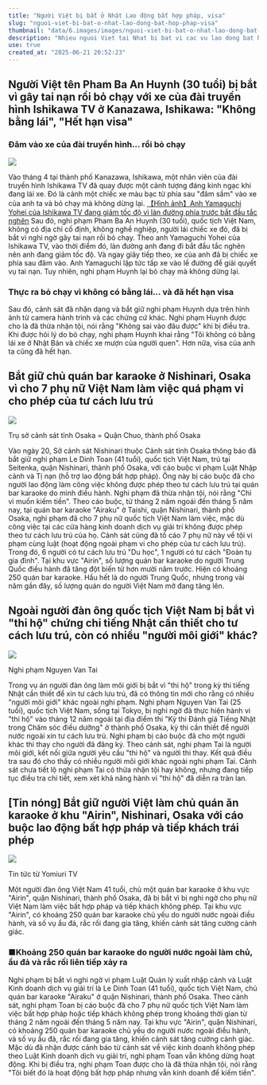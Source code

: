 ```yaml
---
title: "Người Việt bị bắt ở Nhật Lao động bất hợp pháp, visa"
slug: "nguoi-viet-bi-bat-o-nhat-lao-dong-bat-hop-phap-visa"
thumbnail: "data/6.images/images/nguoi-viet-bi-bat-o-nhat-lao-dong-bat-hop-phap-visa.webp"
description: "Nhieu nguoi Viet tai Nhat bi bat vi cac vu lao dong bat hop phap vi pham thi thuc het han lai xe khong giay phep va thi ho chung chi."
use: true
created_at: "2025-06-21 20:52:23"
---
```


## Người Việt tên Pham Ba An Huynh (30 tuổi) bị bắt vì gây tai nạn rồi bỏ chạy với xe của đài truyền hình Ishikawa TV ở Kanazawa, Ishikawa: "Không bằng lái", "Hết hạn visa"

### Đâm vào xe của đài truyền hình... rồi bỏ chạy

![](/images/20250621-00989309-fnnprimev-000-1-view.webp)

Vào tháng 4 tại thành phố Kanazawa, Ishikawa, một nhân viên của đài truyền hình Ishikawa TV đã quay được một cảnh tượng đáng kinh ngạc khi đang lái xe. Đó là cảnh một chiếc xe màu bạc từ phía sau "đâm sầm" vào xe của anh ta và bỏ chạy mà không dừng lại.
[【Hình ảnh】Anh Yamaguchi Yohei của Ishikawa TV đang giảm tốc độ vì làn đường phía trước bắt đầu tắc nghẽn](https://www.fnn.jp/articles/gallery/889309?utm_source=headlines.yahoo.co.jp&utm_medium=referral&utm_campaign=partnerLink&image=7)
Sau đó, nghi phạm Pham Ba An Huynh (30 tuổi), quốc tịch Việt Nam, không có địa chỉ cố định, không nghề nghiệp, người lái chiếc xe đó, đã bị bắt vì nghi ngờ gây tai nạn rồi bỏ chạy.
Theo anh Yamaguchi Yohei của Ishikawa TV, vào thời điểm đó, làn đường anh đang đi bắt đầu tắc nghẽn nên anh đang giảm tốc độ.
Và ngay giây tiếp theo, xe của anh đã bị chiếc xe phía sau đâm vào.
Anh Yamaguchi lập tức tấp xe vào lề đường để giải quyết vụ tai nạn.
Tuy nhiên, nghi phạm Huynh lại bỏ chạy mà không dừng lại.

### Thực ra bỏ chạy vì không có bằng lái... và đã hết hạn visa

Sau đó, cảnh sát đã nhận dạng và bắt giữ nghi phạm Huynh dựa trên hình ảnh từ camera hành trình và các chứng cứ khác. Nghi phạm Huynh được cho là đã thừa nhận tội, nói rằng "Không sai vào đâu được" khi bị điều tra.
Khi được hỏi lý do bỏ chạy, nghi phạm Huynh khai rằng "Tôi không có bằng lái xe ở Nhật Bản và chiếc xe mượn của người quen". Hơn nữa, visa của anh ta cũng đã hết hạn.

## Bắt giữ chủ quán bar karaoke ở Nishinari, Osaka vì cho 7 phụ nữ Việt Nam làm việc quá phạm vi cho phép của tư cách lưu trú

![](/images/20250620-00000188-san-000-1-view.webp)

Trụ sở cảnh sát tỉnh Osaka = Quận Chuo, thành phố Osaka

Vào ngày 20, Sở cảnh sát Nishinari thuộc Cảnh sát tỉnh Osaka thông báo đã bắt giữ nghi phạm Le Dinh Toan (41 tuổi), quốc tịch Việt Nam, trú tại Seitenka, quận Nishinari, thành phố Osaka, với cáo buộc vi phạm Luật Nhập cảnh và Tị nạn (hỗ trợ lao động bất hợp pháp). Ông này bị cáo buộc đã cho người lao động làm công việc không được phép theo tư cách lưu trú tại quán bar karaoke do mình điều hành. Nghi phạm đã thừa nhận tội, nói rằng "Chỉ vì muốn kiếm tiền".
Theo cáo buộc, từ tháng 2 năm ngoái đến tháng 5 năm nay, tại quán bar karaoke "Airaku" ở Taishi, quận Nishinari, thành phố Osaka, nghi phạm đã cho 7 phụ nữ quốc tịch Việt Nam làm việc, mặc dù công việc tại các cửa hàng kinh doanh dịch vụ giải trí không được phép theo tư cách lưu trú của họ.
Cảnh sát cũng đã tố cáo 7 phụ nữ này về tội vi phạm cùng luật (hoạt động ngoài phạm vi cho phép của tư cách lưu trú). Trong đó, 6 người có tư cách lưu trú "Du học", 1 người có tư cách "Đoàn tụ gia đình".
Tại khu vực "Airin", số lượng quán bar karaoke do người Trung Quốc điều hành đã tăng đột biến từ hơn mười năm trước. Hiện có khoảng 250 quán bar karaoke. Hầu hết là do người Trung Quốc, nhưng trong vài năm gần đây, số lượng quán do người Việt Nam mở đang tăng lên.

## Ngoài người đàn ông quốc tịch Việt Nam bị bắt vì "thi hộ" chứng chỉ tiếng Nhật cần thiết cho tư cách lưu trú, còn có nhiều "người môi giới" khác?

![](/images/20250620-90020226-kantelev-000-1-view.webp)

Nghi phạm Nguyen Van Tai

Trong vụ án người đàn ông làm môi giới bị bắt vì "thi hộ" trong kỳ thi tiếng Nhật cần thiết để xin tư cách lưu trú, đã có thông tin mới cho rằng có nhiều "người môi giới" khác ngoài nghi phạm.
Nghi phạm Nguyen Van Tai (25 tuổi), quốc tịch Việt Nam, sống tại Tokyo, bị nghi ngờ đã thực hiện hành vi "thi hộ" vào tháng 12 năm ngoái tại địa điểm thi "Kỳ thi Đánh giá Tiếng Nhật trong Chăm sóc điều dưỡng" ở thành phố Osaka, kỳ thi cần thiết để người nước ngoài xin tư cách lưu trú. Nghi phạm bị cáo buộc đã cho một người khác thi thay cho người đã đăng ký.
Theo cảnh sát, nghi phạm Tai là người môi giới, kết nối giữa người yêu cầu "thi hộ" và người thi thay.
Kết quả điều tra sau đó cho thấy có nhiều người môi giới khác ngoài nghi phạm Tai.
Cảnh sát chưa tiết lộ nghi phạm Tai có thừa nhận tội hay không, nhưng đang tiếp tục điều tra chi tiết, xem xét khả năng hành vi "thi hộ" đã diễn ra tràn lan.

## [Tin nóng] Bắt giữ người Việt làm chủ quán ăn karaoke ở khu "Airin", Nishinari, Osaka với cáo buộc lao động bất hợp pháp và tiếp khách trái phép

![](/images/20250620-02242362-ytv-000-5-view.webp)

Tin tức từ Yomiuri TV

Một người đàn ông Việt Nam 41 tuổi, chủ một quán bar karaoke ở khu vực "Airin", quận Nishinari, thành phố Osaka, đã bị bắt vì bị nghi ngờ cho phụ nữ Việt Nam làm việc bất hợp pháp và tiếp khách không phép. Tại khu vực "Airin", có khoảng 250 quán bar karaoke chủ yếu do người nước ngoài điều hành, và số vụ ẩu đả, rắc rối đang gia tăng, khiến cảnh sát tăng cường cảnh giác.

### ■Khoảng 250 quán bar karaoke do người nước ngoài làm chủ, ẩu đả và rắc rối liên tiếp xảy ra

Nghi phạm bị bắt vì nghi ngờ vi phạm Luật Quản lý xuất nhập cảnh và Luật Kinh doanh dịch vụ giải trí là Le Dinh Toan (41 tuổi), quốc tịch Việt Nam, chủ quán bar karaoke "Airaku" ở quận Nishinari, thành phố Osaka.
Theo cảnh sát, nghi phạm Toan bị cáo buộc đã cho 7 phụ nữ quốc tịch Việt Nam làm việc bất hợp pháp hoặc tiếp khách không phép trong khoảng thời gian từ tháng 2 năm ngoái đến tháng 5 năm nay.
Tại khu vực "Airin", quận Nishinari, có khoảng 250 quán bar karaoke chủ yếu do người nước ngoài điều hành, và số vụ ẩu đả, rắc rối đang gia tăng, khiến cảnh sát tăng cường cảnh giác. Mặc dù đã nhận được cảnh báo từ cảnh sát về việc kinh doanh không phép theo Luật Kinh doanh dịch vụ giải trí, nghi phạm Toan vẫn không dừng hoạt động.
Khi bị điều tra, nghi phạm Toan được cho là đã thừa nhận tội, nói rằng "Tôi biết đó là hoạt động bất hợp pháp nhưng vẫn kinh doanh để kiếm tiền".